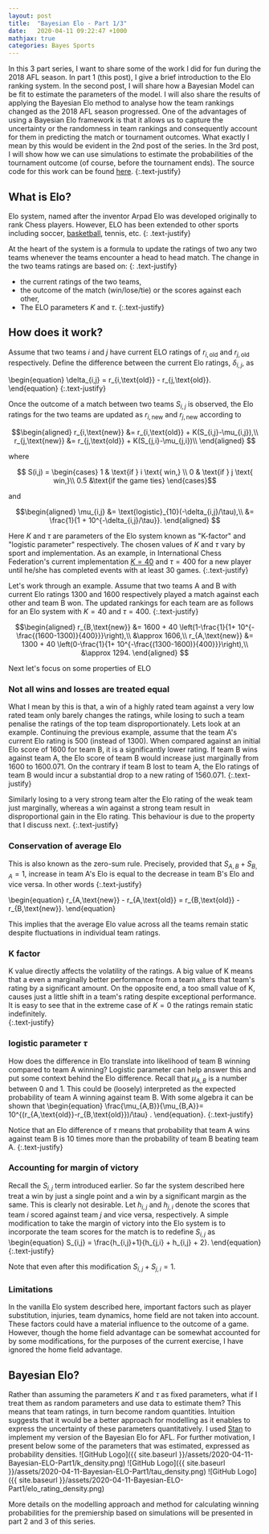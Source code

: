 ```yaml
---
layout: post
title:  "Bayesian Elo - Part 1/3"
date:   2020-04-11 09:22:47 +1000
mathjax: true
categories: Bayes Sports
---
```


In this 3 part series, I want to share some of the work I did for fun during the 2018 AFL season. In part 1 (this post), I  give a brief introduction to the Elo ranking system.  In the second post, I will share how a Bayesian Model can be fit to estimate the parameters of the model. I will also share the results of applying the Bayesian Elo method to analyse how the team rankings changed as the 2018 AFL season progressed. One of the advantages of using a Bayesian Elo framework is that it allows us to capture the uncertainty or the randomness in team rankings and consequently account for them in predicting the match or tournament outcomes. What exactly I mean by this would be evident in the 2nd post of the series. In the 3rd post, I will show how we can use simulations to estimate the probabilities of the tournament outcome (of course, before the tournament ends). The source code for this work can be found [here](https://github.com/sachinthak/afl_prediction).
{:.text-justify}

## What is Elo?

Elo system, named after the inventor Arpad Elo was developed originally to rank Chess players. However, ELO has been extended to other sports including soccer, [basketball](https://fivethirtyeight.com/features/how-we-calculate-nba-elo-ratings/), tennis, etc.
{: .text-justify}

At the heart of the system is a formula to update the ratings of two any two teams whenever the teams encounter a head to head match. The change in the two teams ratings are based on:
{: .text-justify}
- the current ratings of the two teams,
- the outcome of the match (win/lose/tie) or the scores against each other,
- The ELO parameters $K$ and $\tau$.
{:.text-justify}

## How does it work?

Assume that two teams $i$ and $j$ have current ELO ratings of $r_{i,\text{old}}$ and $r_{j,\text{old}}$ respectively. Define the difference between the current Elo ratings, $\delta_{i,j}$, as

\begin{equation}
\delta_{i,j} = r_{i,\text{old}} - r_{j,\text{old}}.
\end{equation}
{:.text-justify}

Once the outcome of a match between  two teams $S_{i,j}$ is  observed, the Elo ratings for the two teams are updated as $r_{i,\text{new}}$ and $r_{j,\text{new}}$
according to

$$\begin{aligned}
  r_{i,\text{new}} &= r_{i,\text{old}} + K(S_{i,j}-\mu_{i,j}),\\
  r_{j,\text{new}} &= r_{j,\text{old}} + K(S_{j,i}-\mu_{j,i})\\
\end{aligned}
$$

where

$$
 S(i,j) =
  \begin{cases}
   1 & \text{if } i \text{ win,} \\
   0       & \text{if } j  \text{  win,}\\
   0.5 &\text{if the game ties}
  \end{cases}$$

and

$$\begin{aligned}
  \mu_{i,j}  &= \text{logistic}_{10}(-\delta_{i,j}/\tau),\\
  &= \frac{1}{1 + 10^{-\delta_{i,j}/\tau}}.
  \end{aligned}
$$

Here $K$ and $\tau$ are parameters of the Elo system known as "K-factor" and "logistic parameter" respectively. The chosen values of $K$ and $\tau$ vary by sport and implementation. As an example, in International Chess Federation's current implementation [$K = 40$](https://ratings.fide.com/calc.phtml?page=change)  and $\tau = 400$ for a new player until he/she has completed events with at least 30 games.
{:.text-justify}

Let's work through an example.
Assume that two teams A and B with current Elo ratings 1300 and 1600 respectively played a match against each other and team B won. The updated rankings for each team are as follows for an Elo system with $K = 40$ and $\tau = 400$.
{:.text-justify}

$$\begin{aligned}
  r_{B,\text{new}}  &=  1600 + 40 \left(1-\frac{1}{1+ 10^{-\frac{(1600-1300)}{400}}}\right),\\
                    &\approx 1606,\\
  r_{A,\text{new}}  &=  1300 + 40 \left(0-\frac{1}{1+ 10^{-\frac{(1300-1600)}{400}}}\right),\\
                                      &\approx 1294.                    
  \end{aligned}
$$

Next let's focus on some properties of ELO

### Not all wins and losses are treated equal

What I mean by this is that, a win of a highly rated team against a very low rated team only barely changes the ratings, while losing to such a team penalise the ratings of the top team disproportionately.  Lets look at an example. Continuing the previous example, assume that the team A's current Elo rating is 500 (instead of 1300). When compared against an initial Elo score of 1600 for team B, it is a significantly lower rating. If team B wins against team A, the Elo score of team B would increase just marginally from 1600 to 1600.071. On the contrary if team B lost to team A, the Elo ratings of team B would  incur a substantial drop to a new rating of 1560.071.
{:.text-justify}

Similarly losing to a very strong team alter the Elo rating of the weak team just marginally, whereas a win against a strong team result in disproportional gain in the Elo rating. This behaviour is due to the property that I discuss next.
{:.text-justify}

### Conservation of average Elo

This is also known as the zero-sum rule. Precisely, provided that $S_{A,B} + S_{B,A} = 1$, increase in team A's Elo is equal to the decrease in team B's Elo and vice versa.
In other words
{:.text-justify}

\begin{equation}
  r_{A,\text{new}} - r_{A,\text{old}} = r_{B,\text{old}} - r_{B,\text{new}}.
\end{equation}

This implies that the average Elo value across all the teams remain static despite fluctuations in individual team ratings.

### K factor

K value directly affects the volatility of the ratings. A big value of K means that a even a marginally better performance from a team alters that team's rating by a significant amount. On the opposite end, a too small value of K, causes just a little shift in a team's rating despite exceptional performance.  It is easy to see that in the extreme case of $K = 0$ the ratings remain static indefinitely.  
{:.text-justify}


### logistic parameter $\tau$

 How does the difference in Elo translate into likelihood of team B winning compared to team A winning? Logistic parameter can help answer this and put some context behind the Elo difference. Recall that $\mu_{A,B}$ is a number between 0 and 1. This could be (loosely) interpreted as the expected probability of team A winning against team B. With some algebra it can be shown that
\begin{equation}
  \frac{\mu_{A,B}}{\mu_{B,A}}= 10^{(r_{A,\text{old}}-r_{B,\text{old}})/\tau} .
\end{equation}.
{:.text-justify}

Notice that an Elo difference of $\tau$ means that probability that team A wins against team B is 10 times more than the probability of team B beating team A.
{:.text-justify}

### Accounting for margin of victory

Recall the $S_{i,j}$  term introduced earlier. So far the system described here treat a win by just a single point and a win by a significant margin as the same. This is clearly not desirable. Let $h_{i,j}$ and $h_{j,i}$ denote the scores that team $i$ scored against team $j$ and vice versa, respectively. A simple modification to take the margin of victory into the Elo system is to incorporate the team scores for the match is to redefine $S_{i,j}$ as
\begin{equation}
  S_{i,j} = \frac{h_{i,j}+1}{h_{j,i} + h_{i,j} + 2}.
\end{equation}
{:.text-justify}

Note that even after this modification $S_{i,j} + S_{j,i} = 1$.


### Limitations

In the vanilla Elo system described here, important factors such as player substitution, injuries, team dynamics, home field are not taken into account. These factors could have a material influence to the outcome of a game. However, though the home field advantage can be somewhat accounted for by some modifications, for the purposes of the current exercise, I have ignored the home field advantage.


## Bayesian Elo?

Rather than assuming the parameters $K$ and $\tau$ as fixed parameters, what if I treat them as random parameters and use data to estimate them? This means that team ratings, in turn become random quantities. Intuition suggests that it would be a better approach for modelling as it enables to express the uncertainty of these parameters quantitatively. I used [Stan](https://mc-stan.org) to implement my version of the Bayesian Elo for AFL.  For further motivation, I present below some of the parameters that was estimated, expressed as  probability densities.
![GitHub Logo]({{ site.baseurl }}/assets/2020-04-11-Bayesian-ELO-Part1/k_density.png)
![GitHub Logo]({{ site.baseurl }}/assets/2020-04-11-Bayesian-ELO-Part1/tau_density.png)
![GitHub Logo]({{ site.baseurl }}/assets/2020-04-11-Bayesian-ELO-Part1/elo_rating_density.png)

More details on the modelling approach and method for calculating winning probabilities for the premiership based on simulations will be presented in part 2 and 3 of this series.
